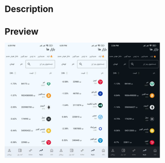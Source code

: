 # Description
<p></p>

# Preview
<img   alt="Screenshot 2023-08-23 at 4 11 00 PM" src="photo19466110538.jpg">
